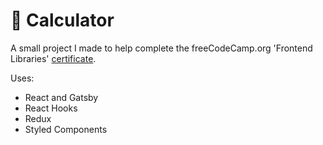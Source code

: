 # 🔘 Calculator

A small project I made to help complete
the freeCodeCamp.org 'Frontend
Libraries'
[certificate](https://www.freecodecamp.org/certification/danielvanc/front-end-libraries).

Uses:

- React and Gatsby
- React Hooks
- Redux
- Styled Components
